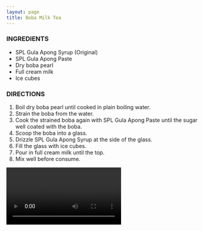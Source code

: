 ```yaml
---
layout: page
title: Boba Milk Tea
---
```



<div class="recipe-container">
  <div class="recipe-content" markdown=1>

### INGREDIENTS
- SPL Gula Apong Syrup (Original)
- SPL Gula Apong Paste
- Dry boba pearl
- Full cream milk
- Ice cubes
  
  
### DIRECTIONS
1. Boil dry boba pearl until cooked in plain boiling water.
2. Strain the boba from the water.
3. Cook the strained boba again with SPL Gula Apong Paste until the sugar well coated with the boba.
4. Scoop the boba into a glass.
5. Drizzle SPL Gula Apong Syrup at the side of the glass.
6. Fill the glass with ice cubes.
7. Pour in full cream milk until the top.
8. Mix well before consume.
  
  </div>
  <div class="recipe-image">
    <!-- <img src="{{ "/assets/recipe-boba-tea.jpg" | relative_url }}" alt="3 Layer Tea"> -->
    <video data-dashjs-player="true" controls="" class="Il2_lB" webkit-playsinline="webkit-playsinline" src="https://cvf.shopee.com.my/file/6275090ffb2cb9b0415fc4ded77f6859" style="max-width : 400px"></video>
  </div>
</div>